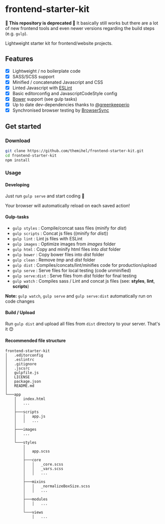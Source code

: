 # frontend-starter-kit

**🚨 This repository is deprecated 🚨**
It basically still works but there are a lot of new frontend tools and even newer versions regarding the build steps (e.g. `gulp`).

Lightweight starter kit for frontend/website projects.

## Features

- [x] Lightweight / no boilerplate code
- [x] SASS/SCSS support
- [x] Minified / concatenated Javascript and CSS
- [x] Linted Javascript with [ESLint](http://eslint.org/)
- [x] Basic editorconfig and JavascriptCodeStyle config
- [x] [Bower](http://bower.io/) support (see gulp tasks)
- [x] Up to date dev-dependencies thanks to [@greenkeeperio](http://greenkeeper.io/)
- [x] Synchronised browser testing by [BrowserSync](https://www.browsersync.io/)

## Get started

### Download
```bash
git clone https://github.com/themihel/frontend-starter-kit.git
cd frontend-starter-kit
npm install
```

### Usage

#### Developing
Just run `gulp serve` and start coding 🎉

Your browser will automatically reload on each saved action!

#### Gulp-tasks
* `gulp styles` : Compile/concat sass files (minify for *dist*)
* `gulp scripts` : Concat js files ((minify for *dist*))
* `gulp lint` : Lint js files with ESLint
* `gulp images` : Optimize images from *images* folder
* `gulp html` : Copy and minify html files into *dist* folder
* `gulp bower` : Copy bower files into *dist* folder
* `gulp clean` : Remove *tmp* and *dist* folder
* `gulp dist` : Compiles/concats/lint/minifies code for production/upload
* `gulp serve` : Serve files for local testing (code unminified)
* `gulp serve:dist` : Serve files from *dist* folder for final testing
* `gulp watch` : Compiles sass / Lint and concat js files (see: **styles**, **lint**, **scripts**)

**Note:** `gulp watch`, `gulp serve` and `gulp serve:dist` automatically run on code changes

#### Build / Upload
Run `gulp dist` and upload all files from `dist` directory to your server. That's it 😊

#### Recommended file structure
```
frontend-starter-kit
│   .editorconfig
│   .eslintrc
│   .gitignore
│   .jscsrc
│   gulpfile.js
│   LICENSE
│   package.json
│   README.md
│
└───app
    │   index.html
    │   ...
    │
    ├───scripts
    │   │   app.js
    │   │   ...
    │
    ├───images
    │   ...
    │
    └───styles
        │
        │   app.scss
        │
        ├───core
        │   │   _core.scss
        │   │   _vars.scss
        │   │   ...
        │
        ├───mixins
        │   │   _normalizeBoxSize.scss
        │   │   ...
        │
        ├───modules
        │   │   ...
        │
        └───views
            │   ...


```

